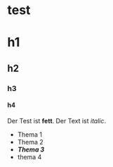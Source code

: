 # test

# h1
## h2
### h3
#### h4

Der Test ist **fett**.
Der Text ist *italic*.

- Thema 1
- Thema 2
- ***Thema 3***
- thema 4
